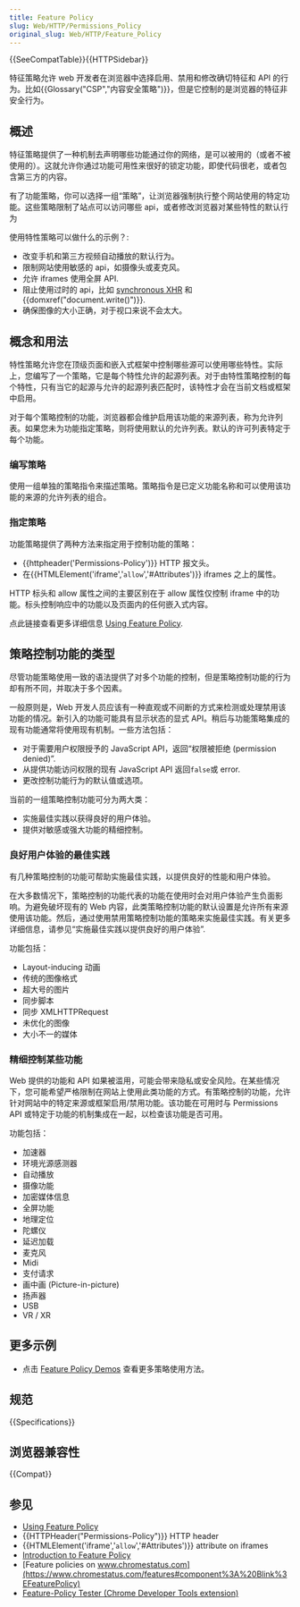 ```yaml
---
title: Feature Policy
slug: Web/HTTP/Permissions_Policy
original_slug: Web/HTTP/Feature_Policy
---
```


{{SeeCompatTable}}{{HTTPSidebar}}

特征策略允许 web 开发者在浏览器中选择启用、禁用和修改确切特征和 API 的行为。比如{{Glossary("CSP","内容安全策略")}}，但是它控制的是浏览器的特征非安全行为。

## 概述

特征策略提供了一种机制去声明哪些功能通过你的网络，是可以被用的（或者不被使用的）。这就允许你通过功能可用性来很好的锁定功能，即使代码很老，或者包含第三方的内容。

有了功能策略，你可以选择一组“策略”，让浏览器强制执行整个网站使用的特定功能。这些策略限制了站点可以访问哪些 api，或者修改浏览器对某些特性的默认行为

使用特性策略可以做什么的示例？:

- 改变手机和第三方视频自动播放的默认行为。
- 限制网站使用敏感的 api，如摄像头或麦克风。
- 允许 iframes 使用全屏 API.
- 阻止使用过时的 api，比如 [synchronous XHR](/zh-CN/docs/Web/API/XMLHttpRequest/Using_XMLHttpRequest) 和 {{domxref("document.write()")}}.
- 确保图像的大小正确，对于视口来说不会太大。

## 概念和用法

特性策略允许您在顶级页面和嵌入式框架中控制哪些源可以使用哪些特性。实际上，您编写了一个策略，它是每个特性允许的起源列表。对于由特性策略控制的每个特性，只有当它的起源与允许的起源列表匹配时，该特性才会在当前文档或框架中启用。

对于每个策略控制的功能，浏览器都会维护启用该功能的来源列表，称为允许列表。如果您未为功能指定策略，则将使用默认的允许列表。默认的许可列表特定于每个功能。

### 编写策略

使用一组单独的策略指令来描述策略。策略指令是已定义功能名称和可以使用该功能的来源的允许列表的组合。

### 指定策略

功能策略提供了两种方法来指定用于控制功能的策略：

- {{httpheader('Permissions-Policy')}} HTTP 报文头。
- 在{{HTMLElement('iframe','<code>allow</code>','#Attributes')}} iframes 之上的属性。

HTTP 标头和 allow 属性之间的主要区别在于 allow 属性仅控制 iframe 中的功能。标头控制响应中的功能以及页面内的任何嵌入式内容。

点此链接查看更多详细信息 [Using Feature Policy](/zh-CN/docs/Web/HTTP/Feature_Policy/Using_Feature_Policy).

## 策略控制功能的类型

尽管功能策略使用一致的语法提供了对多个功能的控制，但是策略控制功能的行为却有所不同，并取决于多个因素。

一般原则是，Web 开发人员应该有一种直观或不间断的方式来检测或处理禁用该功能的情况。新引入的功能可能具有显示状态的显式 API。稍后与功能策略集成的现有功能通常将使用现有机制。一些方法包括：

- 对于需要用户权限授予的 JavaScript API，返回“权限被拒绝 (permission denied)”.
- 从提供功能访问权限的现有 JavaScript API 返回`false`或 error.
- 更改控制功能行为的默认值或选项。

当前的一组策略控制功能可分为两大类：

- 实施最佳实践以获得良好的用户体验。
- 提供对敏感或强大功能的精细控制。

### 良好用户体验的最佳实践

有几种策略控制的功能可帮助实施最佳实践，以提供良好的性能和用户体验。

在大多数情况下，策略控制的功能代表的功能在使用时会对用户体验产生负面影响。为避免破坏现有的 Web 内容，此类策略控制功能的默认设置是允许所有来源使用该功能。然后，通过使用禁用策略控制功能的策略来实施最佳实践。有关更多详细信息，请参见“实施最佳实践以提供良好的用户体验”.

功能包括：

- Layout-inducing 动画
- 传统的图像格式
- 超大号的图片
- 同步脚本
- 同步 XMLHTTPRequest
- 未优化的图像
- 大小不一的媒体

### 精细控制某些功能

Web 提供的功能和 API 如果被滥用，可能会带来隐私或安全风险。在某些情况下，您可能希望严格限制在网站上使用此类功能的方式。有策略控制的功能，允许针对网站中的特定来源或框架启用/禁用功能。该功能在可用时与 Permissions API 或特定于功能的机制集成在一起，以检查该功能是否可用。

功能包括：

- 加速器
- 环境光源感测器
- 自动播放
- 摄像功能
- 加密媒体信息
- 全屏功能
- 地理定位
- 陀螺仪
- 延迟加载
- 麦克风
- Midi
- 支付请求
- 画中画 (Picture-in-picture)
- 扬声器
- USB
- VR / XR

## 更多示例

- 点击 [Feature Policy Demos](http://feature-policy-demos.appspot.com/) 查看更多策略使用方法。

## 规范

{{Specifications}}

## 浏览器兼容性

{{Compat}}

## 参见

- [Using Feature Policy](/zh-CN/docs/Web/HTTP/Feature_Policy/Using_Feature_Policy)
- {{HTTPHeader("Permissions-Policy")}} HTTP header
- {{HTMLElement('iframe','<code>allow</code>','#Attributes')}} attribute on iframes
- [Introduction to Feature Policy](https://developers.google.com/web/updates/2018/06/feature-policy)
- [Feature policies on www.chromestatus.com](https://www.chromestatus.com/features#component%3A%20Blink%3EFeaturePolicy)
- [Feature-Policy Tester (Chrome Developer Tools extension)](https://chrome.google.com/webstore/detail/feature-policy-tester-dev/pchamnkhkeokbpahnocjaeednpbpacop)
